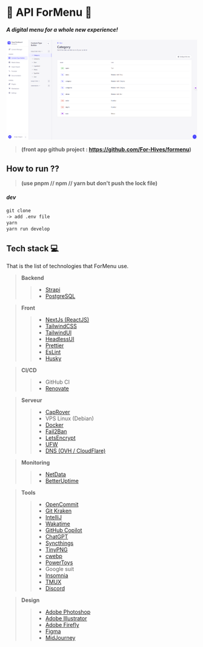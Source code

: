 # 🍔 API ForMenu 🍔

#### _A digital menu for a whole new experience!_

![img.png](img.png)

> **(front app github project : https://github.com/For-Hives/formenu)**

## How to run ??

> **(use pnpm // npm // yarn but don't push the lock file)**

#### _dev_

```
git clone
-> add .env file
yarn
yarn run develop
```

## Tech stack 💻

That is the list of technologies that ForMenu use.

> **Backend**
>
> > - [Strapi](https://strapi.io/)
> > - [PostgreSQL](https://www.postgresql.org/)

> **Front**
>
> > - [NextJs (ReactJS)](https://nextjs.org/)
> > - [TailwindCSS](https://tailwindcss.com/)
> > - [TailwindUI](https://tailwindui.com/)
> > - [HeadlessUI](https://headlessui.com/)
> > - [Prettier](https://prettier.io/)
> > - [EsLint](https://eslint.org/)
> > - [Husky](https://typicode.github.io/husky/#/)

> **CI/CD**
>
> > - GitHub CI
> > - [Renovate](https://www.mend.io/renovate/)

> **Serveur**
>
> > - [CapRover](https://caprover.com/)
> > - VPS Linux (Debian)
> > - [Docker](https://www.docker.com/)
> > - [Fail2Ban](https://www.fail2ban.org/wiki/index.php/Main_Page)
> > - [LetsEncrypt](https://letsencrypt.org/)
> > - [UFW](https://doc.ubuntu-fr.org/ufw)
> > - [DNS (OVH / CloudFlare)](https://cloudflare.com/)

> **Monitoring**
>
> > - [NetData](https://www.netdata.cloud/)
> > - [BetterUptime](https://betteruptime.com/)

> **Tools**
>
> > - [OpenCommit](https://github.com/di-sukharev/opencommit)
> > - [Git Kraken](https://www.gitkraken.com/)
> > - [IntelliJ](https://www.jetbrains.com/idea/)
> > - [Wakatime](https://wakatime.com/)
> > - [GitHub Copilot](https://copilot.github.com/)
> > - [ChatGPT](https://chat.openai.com/)
> > - [Syncthings](https://syncthing.net/)
> > - [TinyPNG](https://tinypng.com/)
> > - [cwebp](https://developers.google.com/speed/webp/docs/cwebp)
> > - [PowerToys](https://learn.microsoft.com/en-us/windows/powertoys/)
> > - Google suit
> > - [Insomnia](https://insomnia.rest/)
> > - [TMUX](https://tmuxcheatsheet.com/)
> > - [Discord](https://discord.com/)

> **Design**
>
> > - [Adobe Photoshop](https://www.adobe.com/products/photoshop.html)
> > - [Adobe Illustrator](https://www.adobe.com/products/illustrator.html)
> > - [Adobe Firefly](https://www.adobe.com/sensei/generative-ai/firefly.html)
> > - [Figma](https://www.figma.com/)
> > - [MidJourney](https://midjourney.com/)
